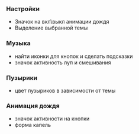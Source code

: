 ### Настройки
* Значок на вкл\выкл анимации дождя
* Выделение выбранной темы

### Музыка
* найти иконки для кнопок и сделать подсказки
* значок активность луп и смешивания

### Пузырики
* цвет пузыриков в зависимости от темы

### Анимация дождя
* значок активности на кнопки
* форма капель